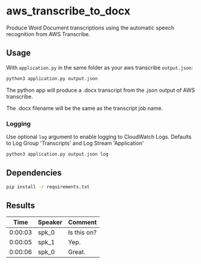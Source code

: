 # aws_transcribe_to_docx
Produce Word Document transcriptions using the automatic speech recognition from AWS Transcribe.

## Usage

With `application.py` in the same folder as your aws transcribe `output.json`:

```bash
python3 application.py output.json
```

The python app will produce a .docx transcript from the .json output of AWS transcribe.

The .docx filename will be the same as the transcript job name.

### Logging

Use optional `log` argument to enable logging to CloudWatch Logs. Defaults to Log Group 'Transcripts' and Log Stream 'Application'

```bash
python3 application.py output.json log
```



## Dependencies

```bash
pip install -r requirements.txt
```

## Results

| Time    | Speaker | Comment     |
| ------- | ------- | ----------- |
| 0:00:03 | spk_0   | Is this on? |
| 0:00:05 | spk_1   | Yep.        |
| 0:00:06 | spk_0   | Great.      |



